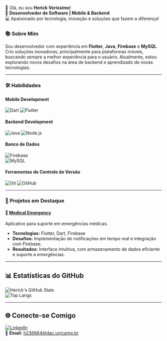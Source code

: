 👋 Olá, eu sou **Herick Veríssimo**!  
🎯 **Desenvolvedor de Software | Mobile & Backend**  
💻 Apaixonado por tecnologia, inovação e soluções que fazem a diferença!

### 📚 Sobre Mim  
Sou desenvolvedor com experiência em **Flutter**, **Java**, **Firebase** e **MySQL**. Crio soluções inovadoras, principalmente para plataformas móveis, buscando sempre a melhor experiência para o usuário. Atualmente, estou explorando novos desafios na área de backend e aprendizado de novas tecnologias.

---

### 🛠️ Habilidades

#### Mobile Development
![Dart](https://img.shields.io/badge/Dart-0175C2?style=for-the-badge&logo=dart&logoColor=white) 
![Flutter](https://img.shields.io/badge/Flutter-02569B?style=for-the-badge&logo=flutter&logoColor=white) 

#### Backend Development
![Java](https://img.shields.io/badge/Java-ED8B00?style=for-the-badge&logo=java&logoColor=white) 
![Node.js](https://img.shields.io/badge/Node.js-339933?style=for-the-badge&logo=node.js&logoColor=white)

#### Banco de Dados
![Firebase](https://img.shields.io/badge/Firebase-ffca28?style=for-the-badge&logo=firebase&logoColor=black)  
![MySQL](https://img.shields.io/badge/MySQL-4479A1?style=for-the-badge&logo=mysql&logoColor=white)

#### Ferramentas de Controle de Versão
![Git](https://img.shields.io/badge/Git-F05032?style=for-the-badge&logo=git&logoColor=white) 
![GitHub](https://img.shields.io/badge/GitHub-181717?style=for-the-badge&logo=github&logoColor=white)

---

### 🚀 Projetos em Destaque

#### 🌟 [Medical Emergency](https://github.com/HerickVerissim0/Medical-Emergency)
Aplicativo para suporte em emergências médicas.
- **Tecnologias:** Flutter, Dart, Firebase
- **Desafios:** Implementação de notificações em tempo real e integração com Firebase.
- **Resultados:** Interface intuitiva, com armazenamento de dados eficiente e suporte a emergências.

---

## 📊 Estatísticas do GitHub  
![Herick's GitHub Stats](https://github-readme-stats.vercel.app/api?username=HerickVerissim0&show_icons=true&theme=dark)  
![Top Langs](https://github-readme-stats.vercel.app/api/top-langs/?username=HerickVerissim0&layout=compact&theme=dark)

---

## 🌐 Conecte-se Comigo  
[![LinkedIn](https://img.shields.io/badge/LinkedIn-Herick_Verissimo-blue?style=for-the-badge&logo=linkedin)](https://www.linkedin.com/in/herick-verissimo/)  
📧 **Email:** h236664@dac.unicamp.br
